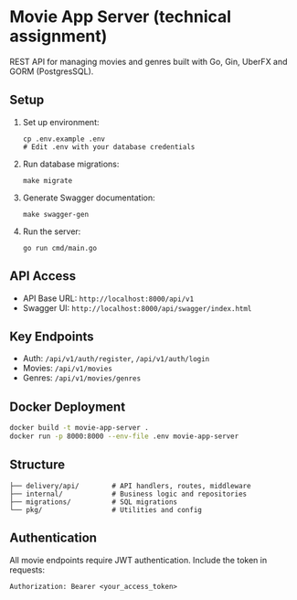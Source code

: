 # Movie App Server (technical assignment)

REST API for managing movies and genres built with Go, Gin, UberFX and GORM (PostgresSQL).

## Setup

1. Set up environment:

   ```
   cp .env.example .env
   # Edit .env with your database credentials
   ```

2. Run database migrations:

   ```
   make migrate
   ```

3. Generate Swagger documentation:

   ```
   make swagger-gen
   ```

4. Run the server:
   ```
   go run cmd/main.go
   ```

## API Access

- API Base URL: `http://localhost:8000/api/v1`
- Swagger UI: `http://localhost:8000/api/swagger/index.html`

## Key Endpoints

- Auth: `/api/v1/auth/register`, `/api/v1/auth/login`
- Movies: `/api/v1/movies`
- Genres: `/api/v1/movies/genres`

## Docker Deployment

```bash
docker build -t movie-app-server .
docker run -p 8000:8000 --env-file .env movie-app-server
```

## Structure

```
├── delivery/api/        # API handlers, routes, middleware
├── internal/            # Business logic and repositories
├── migrations/          # SQL migrations
└── pkg/                 # Utilities and config
```

## Authentication

All movie endpoints require JWT authentication. Include the token in requests:

```
Authorization: Bearer <your_access_token>
```
